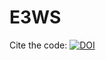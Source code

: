# E3WS

Cite the code: [![DOI](https://zenodo.org/badge/637827897.svg)](https://zenodo.org/badge/latestdoi/637827897)
